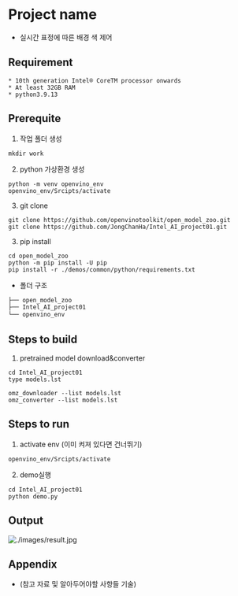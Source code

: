 # Project name

* 실시간 표정에 따른 배경 색 제어                


## Requirement


```
* 10th generation Intel® CoreTM processor onwards
* At least 32GB RAM
* python3.9.13
```

## Prerequite
1. 작업 폴더 생성      

```shell
mkdir work
```
2. python 가상환경 생성                 
```shell
python -m venv openvino_env
openvino_env/Srcipts/activate
```
3. git clone             
```shell
git clone https://github.com/openvinotoolkit/open_model_zoo.git
git clone https://github.com/JongChanHa/Intel_AI_project01.git
```

3. pip install              
```shell
cd open_model_zoo
python -m pip install -U pip
pip install -r ./demos/common/python/requirements.txt
```

* 폴더 구조
```bash
├── open_model_zoo
├── Intel_AI_project01
└── openvino_env
``` 
## Steps to build 

1. pretrained model download&converter               
```shell
cd Intel_AI_project01
type models.lst

omz_downloader --list models.lst
omz_converter --list models.lst
```

## Steps to run

1. activate env (이미 켜져 있다면 건너뛰기)           
```shell
openvino_env/Srcipts/activate
```
2. demo실행
```shell
cd Intel_AI_project01 
python demo.py
```

## Output

![./images/result.jpg](./images/result.jpg)

## Appendix

* (참고 자료 및 알아두어야할 사항들 기술)
